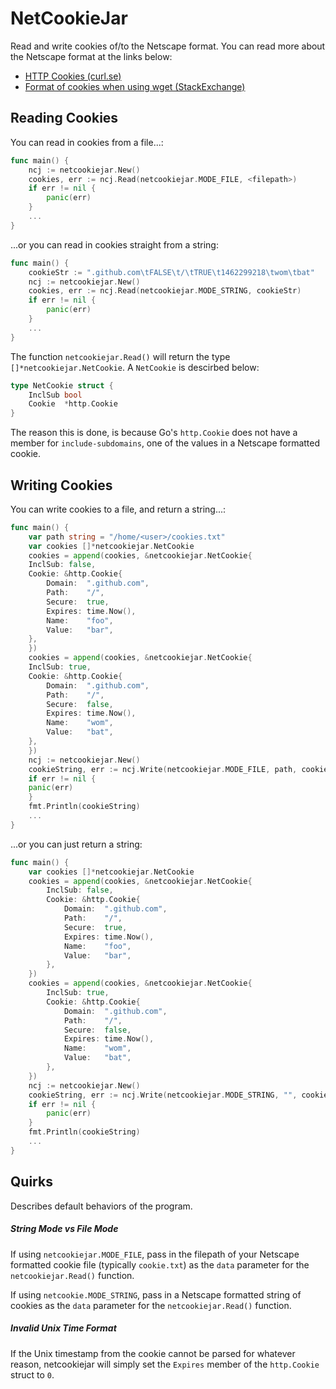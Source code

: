 # NetCookieJar

Read and write cookies of/to the Netscape format.  You can read more about the Netscape format at the links below:
- [HTTP Cookies (curl.se)](https://curl.se/docs/http-cookies.html)
- [Format of cookies when using wget (StackExchange)](https://unix.stackexchange.com/questions/36531/format-of-cookies-when-using-wget/210282)

## Reading Cookies
You can read in cookies from a file...:
```go
func main() {
    ncj := netcookiejar.New()
    cookies, err := ncj.Read(netcookiejar.MODE_FILE, <filepath>)
    if err != nil {
        panic(err)
    }
    ...
}
```

...or you can read in cookies straight from a string:
```go
func main() {
    cookieStr := ".github.com\tFALSE\t/\tTRUE\t1462299218\twom\tbat"
    ncj := netcookiejar.New()
    cookies, err := ncj.Read(netcookiejar.MODE_STRING, cookieStr)
    if err != nil {
        panic(err)
    }
    ...
}
```

The function `netcookiejar.Read()` will return the type `[]*netcookiejar.NetCookie`. A `NetCookie` is descirbed below:
```go
type NetCookie struct {
    InclSub bool
    Cookie  *http.Cookie
}
```

The reason this is done, is because Go's `http.Cookie` does not have a member for `include-subdomains`, one of the values in a Netscape formatted cookie.

## Writing Cookies

You can write cookies to a file, and return a string...:
```go
func main() {
    var path string = "/home/<user>/cookies.txt"
    var cookies []*netcookiejar.NetCookie
    cookies = append(cookies, &netcookiejar.NetCookie{
	InclSub: false,
	Cookie: &http.Cookie{
		Domain:  ".github.com",
		Path:    "/",
		Secure:  true,
		Expires: time.Now(),
		Name:    "foo",
		Value:   "bar",
	},
    })
    cookies = append(cookies, &netcookiejar.NetCookie{
	InclSub: true,
	Cookie: &http.Cookie{
		Domain:  ".github.com",
		Path:    "/",
		Secure:  false,
		Expires: time.Now(),
		Name:    "wom",
		Value:   "bat",
	},
    })
    ncj := netcookiejar.New()
    cookieString, err := ncj.Write(netcookiejar.MODE_FILE, path, cookies)
    if err != nil {
	panic(err)
    }
    fmt.Println(cookieString)
    ...
}
```

...or you can just return a string:
```go
func main() {
    var cookies []*netcookiejar.NetCookie
    cookies = append(cookies, &netcookiejar.NetCookie{
        InclSub: false,
        Cookie: &http.Cookie{
            Domain:  ".github.com",
            Path:    "/",
            Secure:  true,
            Expires: time.Now(),
            Name:    "foo",
            Value:   "bar",
        },
    })
    cookies = append(cookies, &netcookiejar.NetCookie{
        InclSub: true,
        Cookie: &http.Cookie{
            Domain:  ".github.com",
            Path:    "/",
            Secure:  false,
            Expires: time.Now(),
            Name:    "wom",
            Value:   "bat",
        },
    })
    ncj := netcookiejar.New()
    cookieString, err := ncj.Write(netcookiejar.MODE_STRING, "", cookies)
    if err != nil {
        panic(err)
    }
    fmt.Println(cookieString)
    ...
}
```

## Quirks

Describes default behaviors of the program.

##### String Mode vs File Mode
If using `netcookiejar.MODE_FILE`, pass in the filepath of your Netscape formatted cookie file (typically `cookie.txt`) as the `data` parameter for the `netcookiejar.Read()` function.  

If using `netcookie.MODE_STRING`, pass in a Netscape formatted string of cookies as the `data` parameter for the `netcookiejar.Read()` function.

##### Invalid Unix Time Format
If the Unix timestamp from the cookie cannot be parsed for whatever reason, netcookiejar will simply set the `Expires` member of the `http.Cookie` struct to `0`.
